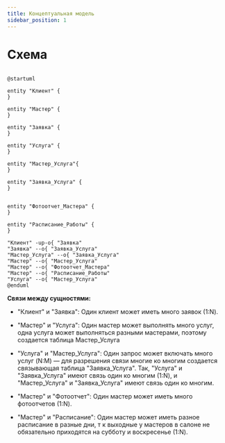```yaml
---
title: Концептуальная модель
sidebar_position: 1
---
```

# Схема

```plantuml

@startuml

entity "Клиент" {
}

entity "Мастер" {
}

entity "Заявка" {
}

entity "Услуга" {
}

entity "Мастер_Услуга"{
}

entity "Заявка_Услуга" {
}


entity "Фотоотчет_Мастера" {
}

entity "Расписание_Работы" {
}

"Клиент" -up-o{ "Заявка" 
"Заявка" --o{ "Заявка_Услуга" 
"Мастер_Услуга" --o{ "Заявка_Услуга" 
"Мастер" --o{ "Мастер_Услуга" 
"Мастер" --o{ "Фотоотчет_Мастера" 
"Мастер" --o{ "Расписание_Работы"
"Услуга" --o{ "Мастер_Услуга" 
@enduml

```

**Связи между сущностями:** 

-  "Клиент" и "Заявка": Один клиент может иметь много заявок (1:N).

- "Мастер" и "Услуга": Один мастер может выполнять много услуг, одна услуга может выполняться разными мастерами, поэтому создается таблица Мастер_Услуга

- "Услуга" и "Мастер_Услуга": Один запрос может включать много услуг (N:M) — для разрешения связи многие ко многим создается связывающая таблица "Заявка_Услуга". Так, "Услуга" и "Заявка_Услуга" имеют связь один ко многим (1:N), и "Мастер_Услуга" и "Заявка_Услуга" имеют связь один ко многим.

- "Мастер" и "Фотоотчет": Один мастер может иметь много фотоотчетов (1:N).

- "Мастер" и "Расписание": Один мастер может иметь разное расписание в разные дни, т к выходные у мастеров в салоне не обязательно приходятся на субботу и воскресенье (1:N).

